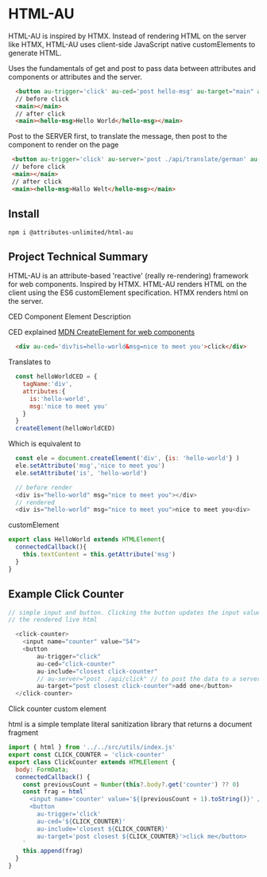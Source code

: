 # HTML-AU
HTML-AU is inspired by HTMX. Instead of rendering HTML on the server like HTMX, HTML-AU uses client-side JavaScript native customElements to generate HTML.

Uses the fundamentals of get and post to pass data between attributes and components or attributes and the server.

``` html
  <button au-trigger='click' au-ced='post hello-msg' au-target="main" au-swap='innerHTML' name='msg' value='Hello World'>Show Message</button>
  // before click
  <main></main>
  // after click
  <main><hello-msg>Hello World</hello-msg></main>
 ```

Post to the SERVER first, to translate the message, then post to the component to render on the page
 ``` html
  <button au-trigger='click' au-server='post ./api/translate/german' au-ced='post hello-msg' au-target="main" au-swap='innerHTML' name='msg' value='Hello World'>Show Message</button>
  // before click
  <main></main>
  // after click
  <main><hello-msg>Hallo Welt</hello-msg></main>
 ```

## Install
```npm i @attributes-unlimited/html-au```


## Project Technical Summary
HTML-AU is an attribute-based 'reactive' (really re-rendering) framework for web components. Inspired by HTMX.
HTML-AU renders HTML on the client using the ES6 customElement specification. HTMX renders html on the server.

CED Component Element Description

CED explained
[MDN CreateElement for web components](https://developer.mozilla.org/en-US/docs/Web/API/Document/createElement#web_component_example)

``` html
  <div au-ced='div?is=hello-world&msg=nice to meet you'>click</div>
```
Translates to 
``` js
  const helloWorldCED = {
    tagName:'div',
    attributes:{
      is:'hello-world',
      msg:'nice to meet you'
    }
  }
  createElement(helloWorldCED)
```
Which is equivalent to
``` js
  const ele = document.createElement('div', {is: 'hello-world'} )
  ele.setAttribute('msg','nice to meet you')
  ele.setAttribute('is', 'hello-world')

  // before render
  <div is="hello-world" msg="nice to meet you"></div>
  // rendered
  <div is="hello-world" msg="nice to meet you">nice to meet you<div>
```

customElement
``` js
export class HelloWorld extends HTMLElement{
  connectedCallback(){
    this.textContent = this.getAttribute('msg')
  }
}
```
## Example Click Counter

``` js
// simple input and button. Clicking the button updates the input value.
// the rendered live html

  <click-counter>
    <input name="counter" value="54">
    <button
        au-trigger="click"
        au-ced="click-counter"
        au-include="closest click-counter"
        // au-server="post ./api/click" // to post the data to a server, then send the results to the component
        au-target="post closest click-counter">add one</button>
  </click-counter>

```

Click counter custom element

html is a simple template literal sanitization library that returns a document fragment
``` js
import { html } from '../../src/utils/index.js'
export const CLICK_COUNTER = 'click-counter'
export class ClickCounter extends HTMLElement {
  body: FormData;
  connectedCallback() {
    const previousCount = Number(this?.body?.get('counter') ?? 0)
    const frag = html`
      <input name='counter' value='${(previousCount + 1).toString()}' />
      <button
        au-trigger='click'
        au-ced='${CLICK_COUNTER}'
        au-include='closest ${CLICK_COUNTER}'
        au-target='post closest ${CLICK_COUNTER}'>click me</button>
    `
    this.append(frag)
  }
}
```
